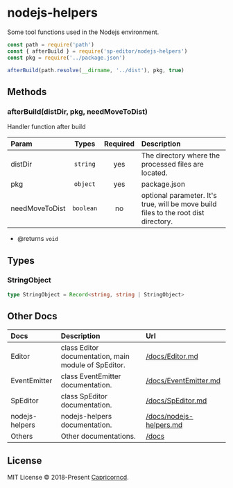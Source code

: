 # nodejs-helpers

Some tool functions used in the Nodejs environment.

```js
const path = require('path')
const { afterBuild } = require('sp-editor/nodejs-helpers')
const pkg = require('../package.json')

afterBuild(path.resolve(__dirname, '../dist'), pkg, true)
```

## Methods

### afterBuild(distDir, pkg, needMoveToDist)

Handler function after build

Param|Types|Required|Description
:--|:--:|:--:|:--
distDir|`string`|yes|The directory where the processed files are located.
pkg|`object`|yes|package.json
needMoveToDist|`boolean`|no|optional parameter. It's true, will be move build files to the root dist directory.

- @returns `void`

## Types

### StringObject

```ts
type StringObject = Record<string, string | StringObject>
```

## Other Docs

Docs|Description|Url
:--|:--|:--
Editor|class Editor documentation, main module of SpEditor.|[/docs/Editor.md](./Editor.md)
EventEmitter|class EventEmitter documentation.|[/docs/EventEmitter.md](./EventEmitter.md)
SpEditor|class SpEditor documentation.|[/docs/SpEditor.md](./SpEditor.md)
nodejs-helpers|nodejs-helpers documentation.|[/docs/nodejs-helpers.md](./nodejs-helpers.md)
Others|Other documentations.|[/docs](./)

## License

MIT License © 2018-Present [Capricorncd](https://github.com/capricorncd).
